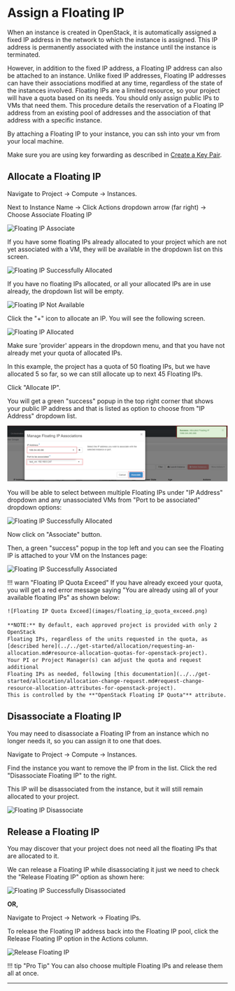 # Assign a Floating IP

When an instance is created in OpenStack, it is automatically assigned a fixed
IP address in the network to which the instance is assigned. This IP address is
permanently associated with the instance until the instance is terminated.

However, in addition to the fixed IP address, a Floating IP address can also be
attached to an instance. Unlike fixed IP addresses, Floating IP addresses can
have their associations modified at any time, regardless of the state of the
instances involved. Floating IPs are a limited resource, so your project will
have a quota based on its needs.
You should only assign public IPs to VMs that need them. This procedure details
the reservation of a Floating IP address from an existing pool of addresses and
the association of that address with a specific instance.

By attaching a Floating IP to your instance, you can ssh into your vm from your
local machine.

Make sure you are using key forwarding as described in [Create a Key Pair](../access-and-security/create-a-key-pair.md).

## Allocate a Floating IP

Navigate to Project -> Compute -> Instances.

Next to Instance Name -> Click Actions dropdown arrow (far right) -> Choose
Associate Floating IP

![Floating IP Associate](images/floating_ip_associate.png)

If you have some floating IPs already allocated to your project which are not
yet associated with a VM, they will be available in the dropdown list on this
screen.

![Floating IP Successfully Allocated](images/floating_ip_allocate_success.png)

If you have no floating IPs allocated, or all your allocated IPs are in use
already, the dropdown list will be empty.

![Floating IP Not Available](images/floating_ip_none.png)

Click the "+" icon to allocate an IP. You will see the following screen.

![Floating IP Allocated](images/floating_ip_allocate.png)

Make sure 'provider' appears in the dropdown menu, and that you have not
already met your quota of allocated IPs.

In this example, the project has a quota of 50 floating IPs, but we have
allocated 5 so far, so we can still allocate up to next 45 Floating IPs.

Click "Allocate IP".

You will get a green "success" popup in the top right corner that shows your
public IP address and that is listed as option to choose from "IP Address" dropdown
list.

![Floating IP Successfully Allocated](images/floating_ip_created_successfully.png)

You will be able to select between multiple Floating IPs under "IP Address"
dropdown and any unassociated VMs from "Port to be associated" dropdown options:

![Floating IP Successfully Allocated](images/floating_ip_allocate_success.png)

Now click on "Associate" button.

Then, a green "success" popup in the top left
and you can see the Floating IP is attached to your VM on the Instances page:

![Floating IP Successfully Associated](images/floating_ip_is_associated.png)

!!! warn "Floating IP Quota Exceed"
    If you have already exceed your quota, you will get a red error message
    saying "You are already using all of your available floating IPs" as shown below:

    ![Floating IP Quota Exceed](images/floating_ip_quota_exceed.png)

    **NOTE:** By default, each approved project is provided with only 2 OpenStack
    Floating IPs, regardless of the units requested in the quota, as
    [described here](../../get-started/allocation/requesting-an-allocation.md#resource-allocation-quotas-for-openstack-project).
    Your PI or Project Manager(s) can adjust the quota and request additional
    Floating IPs as needed, following [this documentation](../../get-started/allocation/allocation-change-request.md#request-change-resource-allocation-attributes-for-openstack-project).
    This is controlled by the **"OpenStack Floating IP Quota"** attribute.

## Disassociate a Floating IP

You may need to disassociate a Floating IP from an instance which no longer
needs it, so you can assign it to one that does.

Navigate to Project -> Compute -> Instances.

Find the instance you want to remove the IP from in the list. Click the red
"Disassociate Floating IP" to the right.

This IP will be disassociated from the instance, but it will still remain
allocated to your project.

![Floating IP Disassociate](images/floating_ip_disassociate.png)

## Release a Floating IP

You may discover that your project does not need all the floating IPs that are
allocated to it.

We can release a Floating IP while disassociating it just we need to check the
"Release Floating IP" option as shown here:

![Floating IP Successfully Disassociated](images/floating_ip_disassociate_release.png)

**OR,**

Navigate to Project -> Network -> Floating IPs.

To release the Floating IP address back into the Floating IP pool, click the
Release Floating IP option in the Actions column.

![Release Floating IP](images/floating_ip_release.png)

!!! tip "Pro Tip"
    You can also choose multiple Floating IPs and release them all at once.

---
